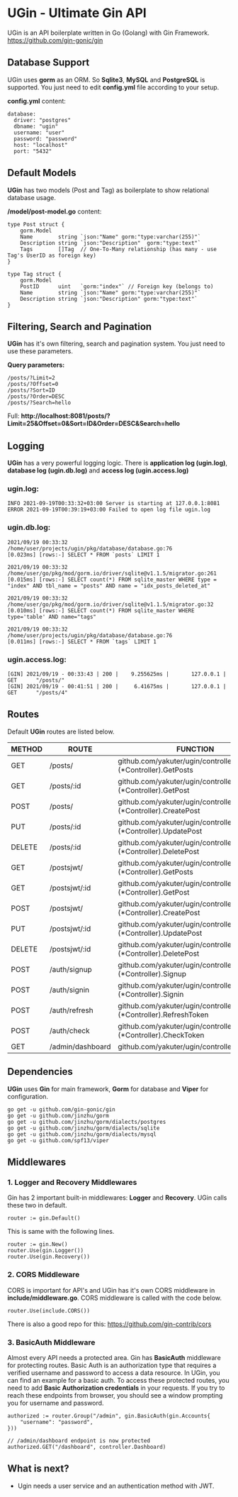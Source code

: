 # UGin - Ultimate Gin API
UGin is an API boilerplate written in Go (Golang) with Gin Framework. https://github.com/gin-gonic/gin

## Database Support
UGin uses **gorm** as an ORM. So **Sqlite3**, **MySQL** and **PostgreSQL** is supported. You just need to edit **config.yml** file according to your setup. 

**config.yml** content:
```
database:
  driver: "postgres"
  dbname: "ugin"
  username: "user"
  password: "password"
  host: "localhost"
  port: "5432"
```

## Default Models
**UGin** has two models (Post and Tag) as boilerplate to show relational database usage.

**/model/post-model.go** content:
```
type Post struct {
	gorm.Model
	Name        string `json:"Name" gorm:"type:varchar(255)"`
	Description string `json:"Description"  gorm:"type:text"`
	Tags        []Tag  // One-To-Many relationship (has many - use Tag's UserID as foreign key)
}

type Tag struct {
	gorm.Model
	PostID      uint   `gorm:"index"` // Foreign key (belongs to)
	Name        string `json:"Name" gorm:"type:varchar(255)"`
	Description string `json:"Description" gorm:"type:text"`
}
```

## Filtering, Search and Pagination
**UGin** has it's own filtering, search and pagination system. You just need to use these parameters.

**Query parameters:**
```
/posts/?Limit=2
/posts/?Offset=0
/posts/?Sort=ID
/posts/?Order=DESC
/posts/?Search=hello
```

Full: **http://localhost:8081/posts/?Limit=25&Offset=0&Sort=ID&Order=DESC&Search=hello**

## Logging
**UGin** has a very powerful logging logic. There is **application log (ugin.log)**, **database log (ugin.db.log)** and **access log (ugin.access.log)**

### ugin.log:
```
INFO 2021-09-19T00:33:32+03:00 Server is starting at 127.0.0.1:8081
ERROR 2021-09-19T00:39:19+03:00 Failed to open log file ugin.log
```
### ugin.db.log:
```
2021/09/19 00:33:32 /home/user/projects/ugin/pkg/database/database.go:76
[0.023ms] [rows:-] SELECT * FROM `posts` LIMIT 1

2021/09/19 00:33:32 /home/user/go/pkg/mod/gorm.io/driver/sqlite@v1.1.5/migrator.go:261
[0.015ms] [rows:-] SELECT count(*) FROM sqlite_master WHERE type = "index" AND tbl_name = "posts" AND name = "idx_posts_deleted_at"

2021/09/19 00:33:32 /home/user/go/pkg/mod/gorm.io/driver/sqlite@v1.1.5/migrator.go:32
[0.010ms] [rows:-] SELECT count(*) FROM sqlite_master WHERE type='table' AND name="tags"

2021/09/19 00:33:32 /home/user/projects/ugin/pkg/database/database.go:76
[0.011ms] [rows:-] SELECT * FROM `tags` LIMIT 1
```
### ugin.access.log:
```
[GIN] 2021/09/19 - 00:33:43 | 200 |    9.255625ms |       127.0.0.1 | GET      "/posts/"
[GIN] 2021/09/19 - 00:41:51 | 200 |     6.41675ms |       127.0.0.1 | GET      "/posts/4"
```

## Routes
Default **UGin** routes are listed below. 

| METHOD  | ROUTE            | FUNCTION                                                      |
|---------|------------------|---------------------------------------------------------------|
| GET     | /posts/          | github.com/yakuter/ugin/controller.(*Controller).GetPosts     |
| GET     | /posts/:id       | github.com/yakuter/ugin/controller.(*Controller).GetPost      |
| POST    | /posts/          | github.com/yakuter/ugin/controller.(*Controller).CreatePost   |
| PUT     | /posts/:id       | github.com/yakuter/ugin/controller.(*Controller).UpdatePost   |
| DELETE  | /posts/:id       | github.com/yakuter/ugin/controller.(*Controller).DeletePost   |
| GET     | /postsjwt/       | github.com/yakuter/ugin/controller.(*Controller).GetPosts     |
| GET     | /postsjwt/:id    | github.com/yakuter/ugin/controller.(*Controller).GetPost      |
| POST    | /postsjwt/       | github.com/yakuter/ugin/controller.(*Controller).CreatePost   |
| PUT     | /postsjwt/:id    | github.com/yakuter/ugin/controller.(*Controller).UpdatePost   |
| DELETE  | /postsjwt/:id    | github.com/yakuter/ugin/controller.(*Controller).DeletePost   |
| POST    | /auth/signup     | github.com/yakuter/ugin/controller.(*Controller).Signup       |
| POST    | /auth/signin     | github.com/yakuter/ugin/controller.(*Controller).Signin       |
| POST    | /auth/refresh    | github.com/yakuter/ugin/controller.(*Controller).RefreshToken |
| POST    | /auth/check      | github.com/yakuter/ugin/controller.(*Controller).CheckToken   |
| GET     | /admin/dashboard | github.com/yakuter/ugin/controller.Dashboard                  |

## Dependencies
**UGin** uses **Gin** for main framework, **Gorm** for database and **Viper** for configuration.
```
go get -u github.com/gin-gonic/gin
go get -u github.com/jinzhu/gorm
go get -u github.com/jinzhu/gorm/dialects/postgres
go get -u github.com/jinzhu/gorm/dialects/sqlite
go get -u github.com/jinzhu/gorm/dialects/mysql
go get -u github.com/spf13/viper
```
## Middlewares
### 1. Logger and Recovery Middlewares
Gin has 2 important built-in middlewares: **Logger** and **Recovery**. UGin calls these two in default.
```
router := gin.Default()
```

This is same with the following lines.
```
router := gin.New()
router.Use(gin.Logger())
router.Use(gin.Recovery())
```

### 2. CORS Middleware
CORS is important for API's and UGin has it's own CORS middleware in **include/middleware.go**. CORS middleware is called with the code below.
```
router.Use(include.CORS())
```
There is also a good repo for this: https://github.com/gin-contrib/cors

### 3. BasicAuth Middleware
Almost every API needs a protected area. Gin has **BasicAuth** middleware for protecting routes. Basic Auth is an authorization type that requires a verified username and password to access a data resource. In UGin, you can find an example for a basic auth. To access these protected routes, you need to add **Basic Authorization credentials** in your requests. If you try to reach these endpoints from browser, you should see a window prompting you for username and password.

```
authorized := router.Group("/admin", gin.BasicAuth(gin.Accounts{
    "username": "password",
}))

// /admin/dashboard endpoint is now protected
authorized.GET("/dashboard", controller.Dashboard)
```


## What is next?
- Ugin needs a user service and an authentication method with JWT.